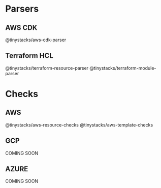 # Parsers

## AWS CDK
@tinystacks/aws-cdk-parser

## Terraform HCL
@tinystacks/terraform-resource-parser
@tinystacks/terraform-module-parser

# Checks
## AWS
@tinystacks/aws-resource-checks
@tinystacks/aws-template-checks

## GCP
COMING SOON

## AZURE
COMING SOON